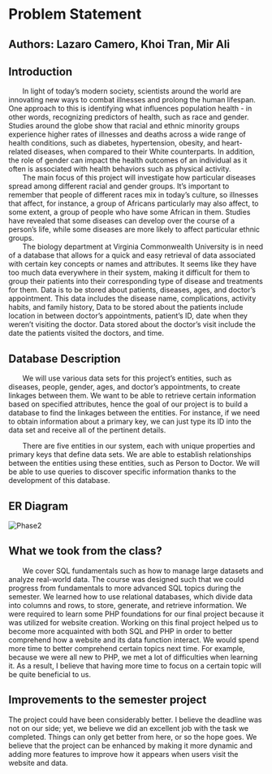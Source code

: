 # Problem Statement
## Authors: Lazaro Camero, Khoi Tran, Mir Ali

## Introduction

&nbsp; &nbsp; &nbsp; &nbsp;In light of today’s modern society, scientists around the world are innovating new ways to combat illnesses and prolong the human lifespan. One approach to this is identifying what influences population health - in other words, recognizing predictors of health, such as race and gender. Studies around the globe show that racial and ethnic minority groups experience higher rates of illnesses and deaths across a wide range of health conditions, such as diabetes, hypertension, obesity, and heart-related diseases, when compared to their White counterparts. In addition, the role of gender can impact the health outcomes of an individual as it often is associated with health behaviors such as physical activity.<br />
&nbsp; &nbsp; &nbsp; &nbsp;The main focus of this project will investigate how particular diseases spread among different racial and gender groups. It’s important to remember that people of different races mix in today’s culture, so illnesses that affect, for instance, a group of Africans particularly may also affect, to some extent, a group of people who have some African in them. Studies have revealed that some diseases can develop over the course of a person’s life, while some diseases are more likely to affect particular ethnic groups.<br />
&nbsp; &nbsp; &nbsp; &nbsp;The biology department at Virginia Commonwealth University is in need of a database that allows for a quick and easy retrieval of data associated with certain key concepts or names and attributes. It seems like they have too much data everywhere in their system, making it difficult for them to group their patients into their corresponding type of disease and treatments for them. Data is to be stored about patients, diseases, ages, and doctor’s appointment. This data includes the disease name, complications, activity habits, and family history, Data to be stored about the patients include location in between doctor’s appointments, patient’s ID, date when they weren’t visiting the doctor. Data stored about the doctor’s visit include the date the patients visited the doctors, and time.

## Database Description

&nbsp; &nbsp; &nbsp; &nbsp;We will use various data sets for this project’s entities, such as diseases, people, gender, ages, and doctor’s appointments, to create linkages between them. We want to be able to retrieve certain information based on specified attributes, hence the goal of our project is to build a database to find the linkages between the entities. For instance, if we need to obtain information about a primary key, we can just type its ID into the data set and receive all of the pertinent details.

&nbsp; &nbsp; &nbsp; &nbsp;There are five entities in our system, each with unique properties and primary keys that define data sets. We are able to establish relationships between the entities using these entities, such as Person to Doctor. We will be able to use queries to discover specific information thanks to the development of this database.

## ER Diagram

![Phase2](https://user-images.githubusercontent.com/69920518/206764632-28382d9c-35a3-4b60-8a25-f944a29dbfc4.jpg)

## What we took from the class?

&nbsp; &nbsp; &nbsp; &nbsp;We cover SQL fundamentals such as how to manage large datasets and analyze real-world data. The course was designed such that we could progress from fundamentals to more advanced SQL topics during the semester. We learned how to use relational databases, which divide data into columns and rows, to store, generate, and retrieve information. We were required to learn some PHP foundations for our final project because it was utilized for website creation. Working on this final project helped us to become more acquainted with both SQL and PHP in order to better comprehend how a website and its data function interact. We would spend more time to better comprehend certain topics next time. For example, because we were all new to PHP, we met a lot of difficulties when learning it. As a result, I believe that having more time to focus on a certain topic will be quite beneficial to us.

## Improvements to the semester project

The project could have been considerably better. I believe the deadline was not on our side; yet, we believe we did an excellent job with the task we completed. Things can only get better from here, or so the hope goes. We believe that the project can be enhanced by making it more dynamic and adding more features to improve how it appears when users visit the website and data.
